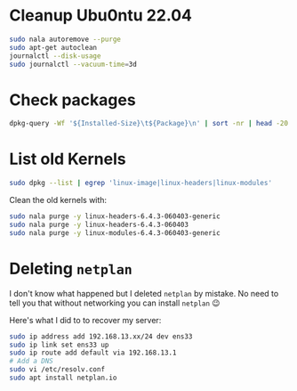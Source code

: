 # Cleanup Ubu0ntu 22.04

```sh
sudo nala autoremove --purge
sudo apt-get autoclean
journalctl --disk-usage
sudo journalctl --vacuum-time=3d
```

# Check packages
```sh
dpkg-query -Wf '${Installed-Size}\t${Package}\n' | sort -nr | head -20
```

# List old Kernels
```sh
sudo dpkg --list | egrep 'linux-image|linux-headers|linux-modules'
```

Clean the old kernels with:

```sh
sudo nala purge -y linux-headers-6.4.3-060403-generic
sudo nala purge -y linux-headers-6.4.3-060403
sudo nala purge -y linux-modules-6.4.3-060403-generic
```

# Deleting `netplan`
I don't know what happened but I deleted `netplan` by mistake. No need to tell you that without networking you can install `netplan` 😉

Here's what I did to to recover my server:
```sh
sudo ip address add 192.168.13.xx/24 dev ens33
sudo ip link set ens33 up
sudo ip route add default via 192.168.13.1
# Add a DNS
sudo vi /etc/resolv.conf
sudo apt install netplan.io
```
